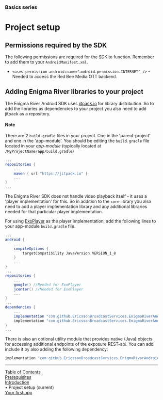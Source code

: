 ### Basics series
# Project setup
## Permissions required by the SDK
The following permissions are required for the SDK to function. Remember to add them to your `AndroidManifest.xml`.
* `<uses-permission android:name="android.permission.INTERNET" />` - Needed to access the Red Bee Media OTT backend.

## Adding Enigma River libraries to your project
The Enigma River Android SDK uses [jitpack.io](https://jitpack.io/) for library distribution. So to add the libraries as dependencies to your project you also need to add jitpack as a repository.
#### Note
There are 2 `build.gradle` files in your project. One in the 'parent-project' and one in the 'app-module'. You should be editing the `build.gradle` file located in your *app-module* (typically located at <code>/MyProjectName/<b>app</b>/build.gradle</code>)
```gradle
...
repositories {
	...
	maven { url "https://jitpack.io" }
	...
}
...
```

The Enigma River SDK does not handle video playback itself - it uses a 'player implementation' for this. So in addition to the `core` library you also need to add a player implementation library and any additional libraries needed for that particular player implementation. 

For using [ExoPlayer](https://github.com/google/ExoPlayer/tree/r2.9.1) as the player implementation, add the following lines to your app-module `build.gradle` file.
```gradle
...
android {
    ...
    compileOptions {
        targetCompatibility JavaVersion.VERSION_1_8
    }
    ...
}
...
repositories {
    ...
    google() //Needed for ExoPlayer
    jcenter() //Needed for ExoPlayer
    ...
}
...
dependencies {
    ...
    implementation "com.github.EricssonBroadcastServices.EnigmaRiverAndroid:core:r3.4.0-BETA-4"
    implementation "com.github.EricssonBroadcastServices.EnigmaRiverAndroid:exoplayerintegration:r3.4.0-BETA-4"
}
...
```

There is also an optional utility module that provides native (Java) objects for accessing additional endpoints of the exposure REST-api. You can add include it by also adding the following dependency:
```gradle
implementation "com.github.EricssonBroadcastServices.EnigmaRiverAndroid:exposureUtils:r3.4.0-BETA-4"
```


___
[Table of Contents](../index.md)<br/>
[Prerequisites](prerequisites.md)<br/>
[Introduction](introduction.md)<br/>
&bull; Project setup (current)<br/>
[Your first app](your_first_app.md)<br/>
